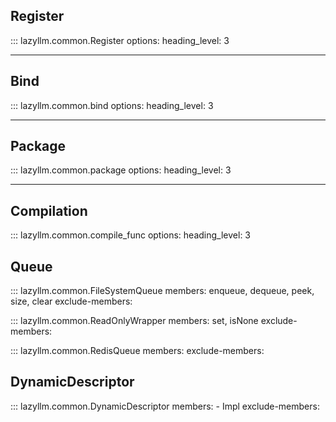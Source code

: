 ## Register

::: lazyllm.common.Register
    options:
      heading_level: 3

---

## Bind

::: lazyllm.common.bind
    options:
      heading_level: 3

---

## Package

::: lazyllm.common.package
    options:
      heading_level: 3

---

## Compilation

::: lazyllm.common.compile_func
    options:
      heading_level: 3

## Queue

::: lazyllm.common.FileSystemQueue
    members: enqueue, dequeue, peek, size, clear
    exclude-members:

::: lazyllm.common.ReadOnlyWrapper
    members: set, isNone
    exclude-members:

::: lazyllm.common.RedisQueue
    members: 
    exclude-members:

## DynamicDescriptor

::: lazyllm.common.DynamicDescriptor
    members:
    - Impl
    exclude-members: